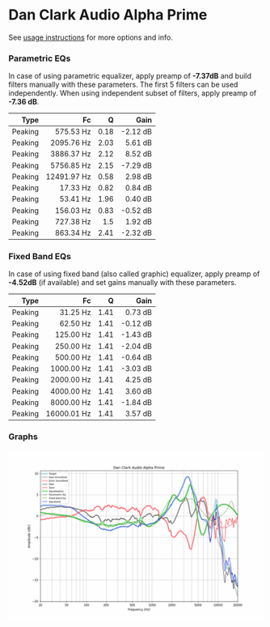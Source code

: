 # Dan Clark Audio Alpha Prime
See [usage instructions](https://github.com/jaakkopasanen/AutoEq#usage) for more options and info.

### Parametric EQs
In case of using parametric equalizer, apply preamp of **-7.37dB** and build filters manually
with these parameters. The first 5 filters can be used independently.
When using independent subset of filters, apply preamp of **-7.36 dB**.

| Type    | Fc          |    Q | Gain     |
|--------:|------------:|-----:|---------:|
| Peaking | 575.53 Hz   | 0.18 | -2.12 dB |
| Peaking | 2095.76 Hz  | 2.03 | 5.61 dB  |
| Peaking | 3886.37 Hz  | 2.12 | 8.52 dB  |
| Peaking | 5756.85 Hz  | 2.15 | -7.29 dB |
| Peaking | 12491.97 Hz | 0.58 | 2.98 dB  |
| Peaking | 17.33 Hz    | 0.82 | 0.84 dB  |
| Peaking | 53.41 Hz    | 1.96 | 0.40 dB  |
| Peaking | 156.03 Hz   | 0.83 | -0.52 dB |
| Peaking | 727.38 Hz   | 1.5  | 1.92 dB  |
| Peaking | 863.34 Hz   | 2.41 | -2.32 dB |

### Fixed Band EQs
In case of using fixed band (also called graphic) equalizer, apply preamp of **-4.52dB**
(if available) and set gains manually with these parameters.

| Type    | Fc          |    Q | Gain     |
|--------:|------------:|-----:|---------:|
| Peaking | 31.25 Hz    | 1.41 | 0.73 dB  |
| Peaking | 62.50 Hz    | 1.41 | -0.12 dB |
| Peaking | 125.00 Hz   | 1.41 | -1.43 dB |
| Peaking | 250.00 Hz   | 1.41 | -2.04 dB |
| Peaking | 500.00 Hz   | 1.41 | -0.64 dB |
| Peaking | 1000.00 Hz  | 1.41 | -3.03 dB |
| Peaking | 2000.00 Hz  | 1.41 | 4.25 dB  |
| Peaking | 4000.00 Hz  | 1.41 | 3.60 dB  |
| Peaking | 8000.00 Hz  | 1.41 | -1.84 dB |
| Peaking | 16000.01 Hz | 1.41 | 3.57 dB  |

### Graphs
![](./Dan%20Clark%20Audio%20Alpha%20Prime.png)